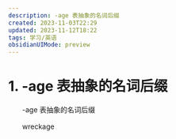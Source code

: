 ```yaml
---
description: -age 表抽象的名词后缀
created: 2023-11-03T22:29
updated: 2023-11-12T18:22
tags: 学习/英语
obsidianUIMode: preview
---
```

# 1. -age 表抽象的名词后缀

　　-age 表抽象的名词后缀

　　wreckage
